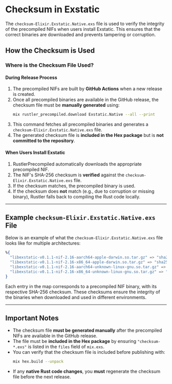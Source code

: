 # **Checksum in Exstatic**

The `checksum-Elixir.Exstatic.Native.exs` file is used to verify the integrity of the precompiled NIFs when users install Exstatic. This ensures that the correct binaries are downloaded and prevents tampering or corruption.

## **How the Checksum is Used**

### **Where is the Checksum File Used?**

#### **During Release Process**
1. The precompiled NIFs are built by **GitHub Actions** when a new release is created.
2. Once all precompiled binaries are available in the GitHub release, the checksum file must be **manually generated** using:
   ```sh
   mix rustler_precompiled.download Exstatic.Native --all --print
   ```
3. This command fetches all precompiled binaries and generates a `checksum-Elixir.Exstatic.Native.exs` file.
4. The generated checksum file is **included in the Hex package** but is **not committed to the repository**.

#### **When Users Install Exstatic**
1. RustlerPrecompiled automatically downloads the appropriate precompiled NIF.
2. The NIF's SHA-256 checksum is **verified** against the `checksum-Elixir.Exstatic.Native.exs` file.
3. If the checksum matches, the precompiled binary is used.
4. If the checksum does **not** match (e.g., due to corruption or missing binary), Rustler falls back to compiling the Rust code locally.

---

## **Example `checksum-Elixir.Exstatic.Native.exs` File**
Below is an example of what the `checksum-Elixir.Exstatic.Native.exs` file looks like for multiple architectures:

```elixir
%{
  "libexstatic-v0.1.1-nif-2.16-aarch64-apple-darwin.so.tar.gz" => "sha256:a2f7de6bae6f0562649f6e1c0a376978623f50a0be17aec92928355a534a906a",
  "libexstatic-v0.1.1-nif-2.16-x86_64-apple-darwin.so.tar.gz" => "sha256:b5c8d1e2f12a4747d03c4d92e913c8b9d5b8ea2c93a31492a123456789abcdef",
  "libexstatic-v0.1.1-nif-2.16-aarch64-unknown-linux-gnu.so.tar.gz" => "sha256:c3d7e5f8a1b2c34d56e7f890123abcde0987654321f4e56789abcdef01234567",
  "libexstatic-v0.1.1-nif-2.16-x86_64-unknown-linux-gnu.so.tar.gz" => "sha256:d4e5f6a7b8c9d01234567890abcdef1234567890abcdef1234567890abcdef12"
}
```

Each entry in the map corresponds to a precompiled NIF binary, with its respective SHA-256 checksum. These checksums ensure the integrity of the binaries when downloaded and used in different environments.

---

## **Important Notes**
- The checksum file **must be generated manually** after the precompiled NIFs are available in the GitHub release.
- The file must be **included in the Hex package** by ensuring `"checksum-*.exs"` is listed in the `files` field of `mix.exs`.
- You can verify that the checksum file is included before publishing with:
  ```sh
  mix hex.build --unpack
  ```
- If any **native Rust code changes**, you **must** regenerate the checksum file before the next release.
